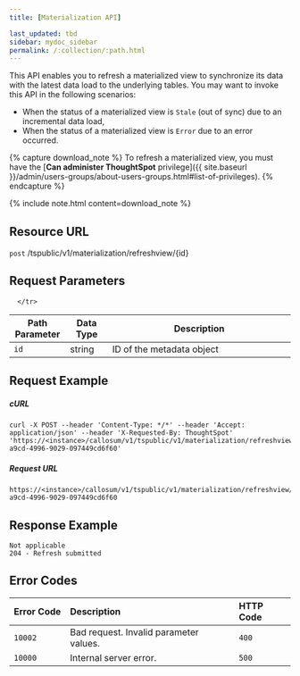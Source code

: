 ```yaml
---
title: [Materialization API]

last_updated: tbd
sidebar: mydoc_sidebar
permalink: /:collection/:path.html
---
```


This API enables you to refresh a materialized view to synchronize its data with the latest data load to the underlying tables. You may want to invoke this API in the following scenarios:
- When the status of a materialized view is `Stale` (out of sync) due to an incremental data load,
- When the status of a materialized view is `Error` due to an error occurred.

{% capture download_note %}
To refresh a materialized view, you must have the [**Can administer ThoughtSpot** privilege]({{ site.baseurl }}/admin/users-groups/about-users-groups.html#list-of-privileges).
{% endcapture %}

{% include note.html content=download_note %}


## Resource URL

<code class="api-method-post">post</code> /tspublic/v1/materialization/refreshview/{id}

## Request Parameters

<table>
   <colgroup>
      <col style="width:20%" />
      <col style="width:15%" />
      <col style="width:65%" />
   </colgroup>
   <thead>
      <tr>
         <th>Path Parameter</th>
         <th>Data Type</th>
         <th>Description</th>
      </tr>
   </thead>
   <tbody>
      <tr>
         <td><code>id</code></td>
         <td>string</td>
         <td>ID of the metadata object</td>

      </tr>

   </tbody>
</table>

## Request Example

##### cURL

```
curl -X POST --header 'Content-Type: */*' --header 'Accept: application/json' --header 'X-Requested-By: ThoughtSpot' 'https://<instance>/callosum/v1/tspublic/v1/materialization/refreshview/e27f3c1c-a9cd-4996-9029-097449cd6f60'
```

##### Request URL

```
https://<instance>/callosum/v1/tspublic/v1/materialization/refreshview/e27f3c1c-a9cd-4996-9029-097449cd6f60
```

## Response Example

```
Not applicable
204 - Refresh submitted
```

## Error Codes

<table>
   <colgroup>
   <col style="width:20%" />
   <col style="width:60%" />
   <col style="width:20%" />
   </colgroup>
   <thead class="thead" style="text-align:left;">
      <tr>
         <th>Error Code</th>
         <th>Description</th>
         <th>HTTP Code</th>
      </tr>
   </thead>
   <tbody>
    <tr> <td><code>10002</code></td>  <td>Bad request. Invalid parameter values.</td> <td><code>400</code></td></tr>
    <tr> <td><code>10000</code></td>  <td>Internal server error.</td><td><code>500</code></td></tr>
  </tbody>
</table>
